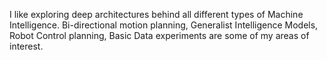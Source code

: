 I like exploring deep architectures behind all different types of Machine Intelligence. Bi-directional motion planning, Generalist Intelligence Models, Robot Control planning, Basic Data experiments are some of my areas of interest.
